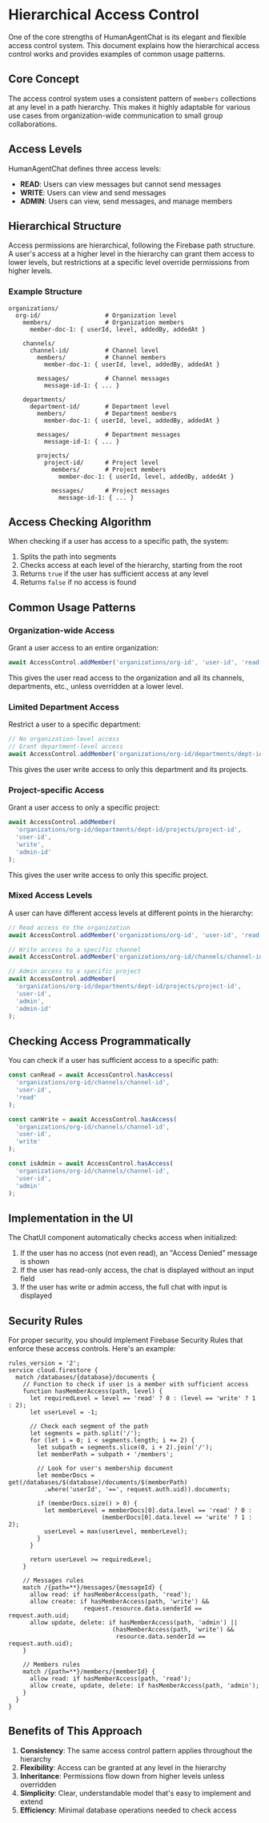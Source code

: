 # Hierarchical Access Control

One of the core strengths of HumanAgentChat is its elegant and flexible access control system. This document explains how the hierarchical access control works and provides examples of common usage patterns.

## Core Concept

The access control system uses a consistent pattern of `members` collections at any level in a path hierarchy. This makes it highly adaptable for various use cases from organization-wide communication to small group collaborations.

## Access Levels

HumanAgentChat defines three access levels:

- **READ**: Users can view messages but cannot send messages
- **WRITE**: Users can view and send messages
- **ADMIN**: Users can view, send messages, and manage members

## Hierarchical Structure

Access permissions are hierarchical, following the Firebase path structure. A user's access at a higher level in the hierarchy can grant them access to lower levels, but restrictions at a specific level override permissions from higher levels.

### Example Structure

```
organizations/
  org-id/                  # Organization level
    members/               # Organization members
      member-doc-1: { userId, level, addedBy, addedAt }
    
    channels/              
      channel-id/          # Channel level
        members/           # Channel members
          member-doc-1: { userId, level, addedBy, addedAt }
        
        messages/          # Channel messages
          message-id-1: { ... }
    
    departments/
      department-id/       # Department level
        members/           # Department members
          member-doc-1: { userId, level, addedBy, addedAt }
        
        messages/          # Department messages
          message-id-1: { ... }
        
        projects/
          project-id/      # Project level
            members/       # Project members
              member-doc-1: { userId, level, addedBy, addedAt }
            
            messages/      # Project messages
              message-id-1: { ... }
```

## Access Checking Algorithm

When checking if a user has access to a specific path, the system:

1. Splits the path into segments
2. Checks access at each level of the hierarchy, starting from the root
3. Returns `true` if the user has sufficient access at any level
4. Returns `false` if no access is found

## Common Usage Patterns

### Organization-wide Access

Grant a user access to an entire organization:

```javascript
await AccessControl.addMember('organizations/org-id', 'user-id', 'read', 'admin-id');
```

This gives the user read access to the organization and all its channels, departments, etc., unless overridden at a lower level.

### Limited Department Access

Restrict a user to a specific department:

```javascript
// No organization-level access
// Grant department-level access
await AccessControl.addMember('organizations/org-id/departments/dept-id', 'user-id', 'write', 'admin-id');
```

This gives the user write access to only this department and its projects.

### Project-specific Access

Grant a user access to only a specific project:

```javascript
await AccessControl.addMember(
  'organizations/org-id/departments/dept-id/projects/project-id', 
  'user-id', 
  'write', 
  'admin-id'
);
```

This gives the user write access to only this specific project.

### Mixed Access Levels

A user can have different access levels at different points in the hierarchy:

```javascript
// Read access to the organization
await AccessControl.addMember('organizations/org-id', 'user-id', 'read', 'admin-id');

// Write access to a specific channel
await AccessControl.addMember('organizations/org-id/channels/channel-id', 'user-id', 'write', 'admin-id');

// Admin access to a specific project
await AccessControl.addMember(
  'organizations/org-id/departments/dept-id/projects/project-id', 
  'user-id', 
  'admin', 
  'admin-id'
);
```

## Checking Access Programmatically

You can check if a user has sufficient access to a specific path:

```javascript
const canRead = await AccessControl.hasAccess(
  'organizations/org-id/channels/channel-id',
  'user-id',
  'read'
);

const canWrite = await AccessControl.hasAccess(
  'organizations/org-id/channels/channel-id',
  'user-id',
  'write'
);

const isAdmin = await AccessControl.hasAccess(
  'organizations/org-id/channels/channel-id',
  'user-id',
  'admin'
);
```

## Implementation in the UI

The ChatUI component automatically checks access when initialized:

1. If the user has no access (not even read), an "Access Denied" message is shown
2. If the user has read-only access, the chat is displayed without an input field
3. If the user has write or admin access, the full chat with input is displayed

## Security Rules

For proper security, you should implement Firebase Security Rules that enforce these access controls. Here's an example:

```
rules_version = '2';
service cloud.firestore {
  match /databases/{database}/documents {
    // Function to check if user is a member with sufficient access
    function hasMemberAccess(path, level) {
      let requiredLevel = level == 'read' ? 0 : (level == 'write' ? 1 : 2);
      let userLevel = -1;
      
      // Check each segment of the path
      let segments = path.split('/');
      for (let i = 0; i < segments.length; i += 2) {
        let subpath = segments.slice(0, i + 2).join('/');
        let memberPath = subpath + '/members';
        
        // Look for user's membership document
        let memberDocs = get(/databases/$(database)/documents/$(memberPath)
          .where('userId', '==', request.auth.uid)).documents;
        
        if (memberDocs.size() > 0) {
          let memberLevel = memberDocs[0].data.level == 'read' ? 0 : 
                          (memberDocs[0].data.level == 'write' ? 1 : 2);
          userLevel = max(userLevel, memberLevel);
        }
      }
      
      return userLevel >= requiredLevel;
    }
    
    // Messages rules
    match /{path=**}/messages/{messageId} {
      allow read: if hasMemberAccess(path, 'read');
      allow create: if hasMemberAccess(path, 'write') && 
                     request.resource.data.senderId == request.auth.uid;
      allow update, delete: if hasMemberAccess(path, 'admin') || 
                             (hasMemberAccess(path, 'write') && 
                              resource.data.senderId == request.auth.uid);
    }
    
    // Members rules
    match /{path=**}/members/{memberId} {
      allow read: if hasMemberAccess(path, 'read');
      allow create, update, delete: if hasMemberAccess(path, 'admin');
    }
  }
}
```

## Benefits of This Approach

1. **Consistency**: The same access control pattern applies throughout the hierarchy
2. **Flexibility**: Access can be granted at any level in the hierarchy
3. **Inheritance**: Permissions flow down from higher levels unless overridden
4. **Simplicity**: Clear, understandable model that's easy to implement and extend
5. **Efficiency**: Minimal database operations needed to check access